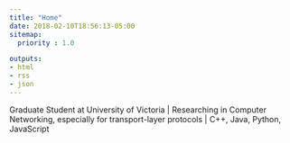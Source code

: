 ```yaml
---
title: "Home"
date: 2018-02-10T18:56:13-05:00
sitemap:
  priority : 1.0

outputs:
- html
- rss
- json
---
```

Graduate Student at University of Victoria | Researching in Computer Networking, especially for transport-layer protocols | C++, Java, Python, JavaScript

